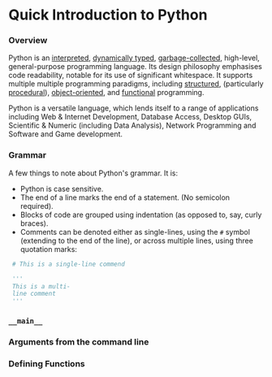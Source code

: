 # Quick Introduction to Python

### Overview
Python is an [interpreted](https://en.wikipedia.org/wiki/Interpreted_language#:~:text=An%20interpreted%20language%20is%20a,program%20into%20machine%2Dlanguage%20instructions.), [dynamically typed](https://en.wikipedia.org/wiki/Dynamic_programming_language), [garbage-collected](https://en.wikipedia.org/wiki/Garbage_collection_(computer_science)), high-level, general-purpose programming language. Its design philosophy emphasises code readability, notable for its use of significant whitespace. It supports multiple multiple programming paradigms, including [structured](https://en.wikipedia.org/wiki/Structured_programming), (particularly [procedural](https://en.wikipedia.org/wiki/Procedural_programming)), [object-oriented](https://en.wikipedia.org/wiki/Object-oriented_programming), and [functional](https://en.wikipedia.org/wiki/Functional_programming) programming.

Python is a versatile language, which lends itself to a range of applications including Web & Internet Development, Database Access, Desktop GUIs, Scientific & Numeric (including Data Analysis), Network Programming and Software and Game development.

### Grammar
A few things to note about Python's grammar. It is:
- Python is case sensitive.
- The end of a line marks the end of a statement. (No semicolon required).
- Blocks of code are grouped using indentation (as opposed to, say, curly braces).
- Comments can be denoted either as single-lines, using the `#` symbol (extending to the end of the line), or across multiple lines, using three quotation marks:
```Python
 # This is a single-line commend

 '''
 This is a multi-
 line comment
 '''
```


### `__main__`

### Arguments from the command line

### Defining Functions
